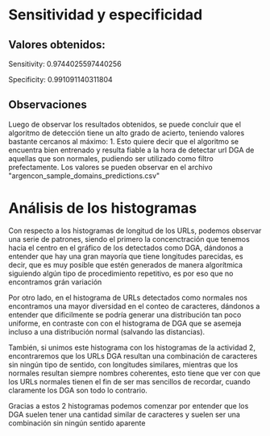# Sensitividad y especificidad
## Valores obtenidos:

Sensitivity: 0.9744025597440256

Specificity: 0.991091140311804

## Observaciones
  Luego de observar los resultados obtenidos, se puede concluir que el algoritmo de detección tiene un alto grado de acierto, teniendo valores bastante cercanos al máximo: 1.
  Esto quiere decir que el algoritmo se encuentra bien entrenado y resulta fiable a la hora de detectar url DGA de aquellas que son normales, pudiendo ser utilizado como filtro
  prefectamente. Los valores se pueden observar en el archivo "argencon_sample_domains_predictions.csv"
  
# Análisis de los histogramas

  Con respecto a los histogramas de longitud de los URLs, podemos observar una serie de patrones, siendo el primero la concenctración que tenemos hacia el centro
  en el gráfico de los detectados como DGA, dándonos a entender que hay una gran mayoría que tiene longitudes parecidas, es decir, que es muy posible que estén generados
  de manera algorítmica siguiendo algún tipo de procedimiento repetitivo, es por eso que no encontramos grán variación
  
  Por otro lado, en el histograma de URLs detectados como normales nos encontramos una mayor diversidad en el conteo de caracteres, dándonos a entender que dificilmente se podría
  generar una distribución tan poco uniforme, en contraste con con el histograma de DGA que se asemeja incluso a una distribución normal (salvando las distancias).
  
  También, si unimos este histograma con los histogramas de la actividad 2, encontraremos que los URLs DGA resultan una combinación de caracteres sin ningún tipo de sentido,
  con longitudes similares, mientras que los normales resultan siempre nombres coherentes, esto tiene que ver con que los URLs normales tienen el fin de ser mas sencillos de
  recordar, cuando claramente los DGA son todo lo contrario. 
  
  Gracias a estos 2 histogramas podemos comenzar por entender que los DGA suelen tener una cantidad similar de caracteres
  y suelen ser una combinación sin ningún sentido aparente
  
 
